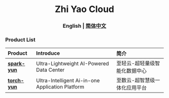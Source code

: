 <h1 align="center">
   Zhi Yao Cloud
</h1>

<h3 align="center">
   English | <a href="https://gitee.com/isxcode">简体中文</a>
</h3> 

### Product List

| Product                                            | Introduce                                                   | 简介
|:---------------------------------------------------|:------------------------------------------------------------| :-------------------------------
| [ **spark-yun** ](https://zhiqingyun.isxcode.com)  | Ultra-Lightweight AI-Powered Data Center                    | 至轻云-超轻量级智能化数据中心
| [ **torch-yun** ](https://zhishuyun.isxcode.com)   | Ultra-Intelligent Ai-in-one Application Platform            | 至数云-超智慧级一体化应用平台
